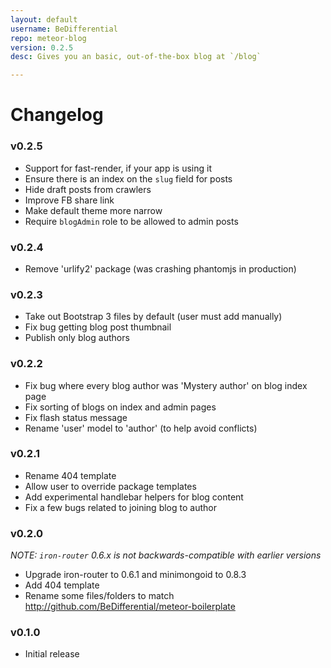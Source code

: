 ```yaml
---
layout: default
username: BeDifferential
repo: meteor-blog
version: 0.2.5
desc: Gives you an basic, out-of-the-box blog at `/blog`

---
```

# Changelog

### v0.2.5

* Support for fast-render, if your app is using it
* Ensure there is an index on the `slug` field for posts
* Hide draft posts from crawlers
* Improve FB share link
* Make default theme more narrow
* Require `blogAdmin` role to be allowed to admin posts

### v0.2.4

* Remove 'urlify2' package (was crashing phantomjs in production)

### v0.2.3

* Take out Bootstrap 3 files by default (user must add manually)
* Fix bug getting blog post thumbnail
* Publish only blog authors

### v0.2.2

* Fix bug where every blog author was 'Mystery author' on blog index page
* Fix sorting of blogs on index and admin pages
* Fix flash status message
* Rename 'user' model to 'author' (to help avoid conflicts)

### v0.2.1

* Rename 404 template
* Allow user to override package templates
* Add experimental handlebar helpers for blog content
* Fix a few bugs related to joining blog to author

### v0.2.0

_NOTE: `iron-router` 0.6.x is not backwards-compatible with earlier versions_

* Upgrade iron-router to 0.6.1 and minimongoid to 0.8.3
* Add 404 template
* Rename some files/folders to match http://github.com/BeDifferential/meteor-boilerplate

### v0.1.0

* Initial release
